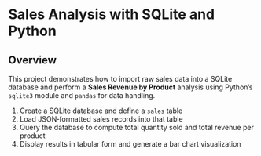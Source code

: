 # Sales Analysis with SQLite and Python

## Overview

This project demonstrates how to import raw sales data into a SQLite database and perform a **Sales Revenue by Product** analysis using Python’s `sqlite3` module and `pandas` for data handling.

1. Create a SQLite database and define a `sales` table
2. Load JSON‐formatted sales records into that table
3. Query the database to compute total quantity sold and total revenue per product
4. Display results in tabular form and generate a bar chart visualization

